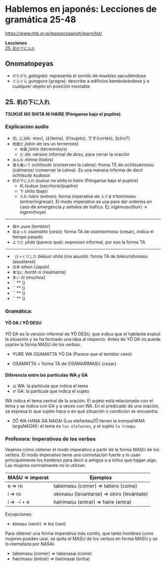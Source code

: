 # Hablemos en japonés: Lecciones de gramática 25-48
https://www.nhk.or.jp/lesson/spanish/learn/list/

**Lecciones**  
[25. `机の下に入れ`](#25-机の下に入れ)  

## Onomatopeyas
- `がたがた` *gatagata*: representa el sonido de muebles sacudiéndose
- `ぐらぐら` *guragura* {gragra}: describe a edificios bamboleándose y a cualquier objeto en posición inestable

## 25. `机の下に入れ`
**TSUKUE NO SHITA NI HAIRE (Pónganse bajo el pupitre)**

### Explicacion audio
- の, に(dir. mov), は(tema), が(sujeto), です(cortes), ね(no?)
- `地震だ` *jishin da* (es un terremoto)
  - `地震` *jishin* (terremoto/s)
  - `だ` *da*: version informal de *desu*, para cerrar la oración
- `みんな` *minna* (todos)
- `落ち着いて` *ochitsuite* (conserven la calma): froma TE de *ochitsukimasu* (calmarse/ conservar la calma). Es una manera informa de decir *ochitsuite kudasai*
- `机の下に入れ` *tsukue no shita ni haire* (Pónganse bajo el pupitre)
  - `机` *tsukue* (escritorio/pupitre)
  - `下` *shita* (bajo)
  - `入れ` *haire* (entren): forma imperative de `入ります`*hairimasu* (entrar/ingresar). El modo imperativo se usa para dar ordenes en caso de emergencia y señales de trafico. Ej: *nigemasu*(huir) -> *nigero*(huye)
****
- `揺れ` *yure* (temblor)
- `収まった` *osamatta* (cesó): forma TA de *osamarimasu* (cesar), indica el tiempo pasado
- `ようだ` *yôda* (parece que): expresion informal, por eso la forma TA
****
- `	びっくりした` *bikkuri shita* (me asusté): forma TA de *bikkurishimasu* (asustarse)
- `日本` *nihon* (Japón)
- `本当に` *hontô ni* (realmente)
- `多い` *ôi* (muchos)
- `` ** ()
- `` ** ()
- `` ** ()
- `` ** ()

### Gramática:
#### YÔ DA / YÔ DESU
YÔ DA es la versión informal de YÔ DESU, que indica que el hablante evaluó la situación y se ha formado una idea al respecto. Antes de YÔ DA no puede usarse la forma MASU de los verbos.
- YURE WA OSAMATTA YÔ DA (Parece que el temblor cesó)
* OSAMATTA = forma TA de OSAMARIMASU (cesar)

#### Diferencia entre las partículas WA y GA
- `は` WA: la partícula que indica el tema
- `が` GA: la partícula que indica el sujeto

WA indica el tema central de la oración. El sujeto está relacionado con el tema y se indica con GA y a veces con WA. En el predicado de una oración, se expresa lo que sujeto hace o en qué situación o condición se encuentra.
- ZÔ WA HANA GA NAGAI (Los elefantes*ZÔ* tienen la trompa*HANA* larga*NAGAI*): el tema es `los elefantes`, y el sujeto `la trompa`

### Profesora: Imperativos de los verbos
Veamos cómo obtener el modo imperativo a partir de la forma MASU de los verbos. 
El modo imperativo tiene una connotación fuerte y lo usan principalmente los hombres para decir a amigos o a niños que hagan algo. Las mujeres normalmente no lo utilizan.

MASU => imperat |     Ejemplos      |
----------------| -------------------
e => ro         | tabemasu (comer) => tabero (come)
i => ro         | okimasu (levantarse) => okiro (levántate)
i => -i + e     | hairimasu (entrar) => haire (entra)

Excepciones: 
- kimasu (venir) => koi (ven)

Para obtener una forma imperativa más cortés, que tanto hombres como mujeres pueden usar, se quita el MASU de los verbos en forma MASU y se lo reemplaza por NASAI.
- tabemasu (comer) => tabenasai (come)
- hairimasu (entrar) => hairinasai (entra)
